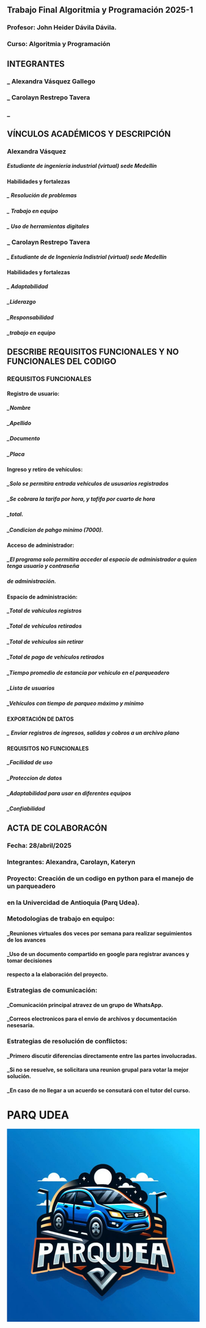 ## Trabajo Final Algoritmia y Programación 2025-1
### Profesor: John Heider Dávila Dávila.
### Curso: Algoritmia y Programación

## INTEGRANTES
### _ Alexandra Vásquez Gallego
### _ Carolayn Restrepo Tavera
### _

## VÍNCULOS ACADÉMICOS Y DESCRIPCIÓN

### Alexandra Vásquez
#####     Estudiante de ingeniería industrial (virtual) sede Medellín
#### Habilidades y fortalezas
#####   _ Resolución de problemas
#####   _ Trabajo en equipo
#####   _ Uso de herramientas digitales

### _ Carolayn Restrepo Tavera

##### _ Estudiante de de Ingeniería Indistrial (virtual) sede Medellín
#### Habilidades y fortalezas 
#####   _ Adaptabilidad
#####   _Liderazgo
#####   _Responsabilidad
#####   _trabajo en equipo


## DESCRIBE REQUISITOS FUNCIONALES Y NO FUNCIONALES DEL CODIGO

### REQUISITOS FUNCIONALES 
#### Registro de usuario:
##### _Nombre
##### _Apellido
##### _Documento

##### _Placa

#### Ingreso y retiro de vehículos:
##### _Solo se permitira entrada vehículos de ususarios registrados
##### _Se cobrara la tarifa por hora, y tafifa por cuarto de hora
##### _total.
##### _Condicion de pahgo minimo (7000).

#### Acceso de administrador: 
##### _El programa solo permitira acceder al espacio de administrador a quien tenga usuario y contraseña 
##### de administración.
#### Espacio de administración:
##### _Total de vahículos registros
##### _Total de vehículos retirados
##### _Total de vehículos sin retirar
##### _Total de pago de vehículos retirados
##### _Tiempo promedio de estancia por vehículo en el parqueadero
##### _Lista de usuarios
##### _Vehículos con tiempo de parqueo máximo y mínimo

#### EXPORTACIÓN DE DATOS
##### _ Enviar registros de ingresos, salidas y cobros a un archivo plano

#### REQUISITOS NO FUNCIONALES 
##### _Facilidad de uso
##### _Proteccion de datos
##### _Adaptabilidad para usar en diferentes equipos
##### _Confiabilidad


## ACTA DE COLABORACÓN
### Fecha: 28/abril/2025
### Integrantes: Alexandra, Carolayn, Kateryn
### Proyecto: Creación de un codigo en python para el manejo de un parqueadero
### en la Univercidad de Antioquia (Parq Udea).

### Metodologias de trabajo en equipo:
#### _Reuniones virtuales dos veces por semana para realizar seguimientos de los avances
#### _Uso de un documento compartido en google para registrar avances y tomar decisiones
#### respecto a la elaboración del proyecto. 

### Estrategias de comunicación:
#### _Comunicación principal atravez de un grupo de WhatsApp. 
#### _Correos electronicos para el envio de archivos y documentación nesesaria.

### Estrategias de resolución de conflictos:
#### _Primero discutir diferencias directamente entre las partes involucradas.
#### _Si no se resuelve, se solicitara una reunion grupal para votar la mejor solución.
#### _En caso de no llegar a un acuerdo se consutará con el tutor del curso.










# PARQ UDEA
![logo](_69d15de4-b5a9-44d2-ad32-344f9d5e7cf0.jpg)




